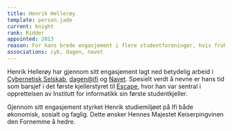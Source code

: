 ```yaml
---
title: Henrik Hellerøy
template: person.jade
current: knight
rank: Ridder
appointed: 2013
reason: For hans brede engasjement i flere studentforeninger, hvis frukter studentmassen har nytt godt av, tildeles Henrik Hellerøy graden Ridder av Hennes Majestet Keiserpingvinen den Fornemmes orden.
associations: cyb, dagen, navet
---
```


Henrik Hellerøy har gjennom sitt engasjement lagt ned betydelig arbeid i [Cybernetisk Selskab](http://cyb.no/), [dagen@ifi](http://dagen.at.ifi.uio.no/) og [Navet](http://navet.ifi.uio.no/). Spesielt verdt å nevne er hans tid som barsjef i det første kjellerstyret til [Escape](http://cyb.ifi.uio.no/kjeller/), hvor han var sentral i opprettelsen av Institutt for informatikk sin første studentkjeller.

Gjennom sitt engasjement styrket Henrik studiemiljøet på Ifi både økonomisk, sosialt og faglig. Dette ønsker Hennes Majestet Keiserpingvinen den Fornemme å hedre.
